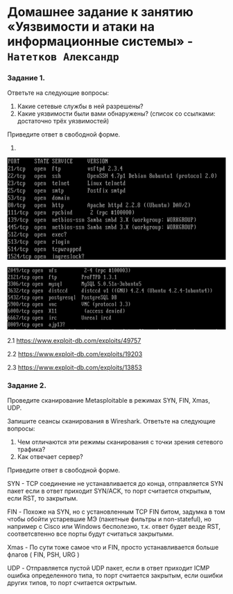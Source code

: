 # Домашнее задание к занятию «Уязвимости и атаки на информационные системы» - `Натетков Александр`



### Задание 1. 

Ответьте на следующие вопросы:

1. Какие сетевые службы в ней разрешены?
2. Какие уязвимости были вами обнаружены? (список со ссылками: достаточно трёх уязвимостей)

Приведите ответ в свободной форме.


1.
![Network_Service1](https://github.com/karapuze/gitlab-hw/blob/main/img/Снимок%20экрана%202023-12-15%20в%2015.41.54.png)

![Network_Service1](https://github.com/karapuze/gitlab-hw/blob/main/img/Снимок%20экрана%202023-12-15%20в%2015.42.10.png)


2.1 https://www.exploit-db.com/exploits/49757

2.2 https://www.exploit-db.com/exploits/19203

2.3 https://www.exploit-db.com/exploits/13853


### Задание 2.

Проведите сканирование Metasploitable в режимах SYN, FIN, Xmas, UDP.

Запишите сеансы сканирования в Wireshark.
Ответьте на следующие вопросы:

1. Чем отличаются эти режимы сканирования с точки зрения сетевого трафика?
2. Как отвечает сервер?

Приведите ответ в свободной форме.

SYN - TCP соединение не устанавливается до конца, отправляется SYN пакет если в ответ приходит SYN/ACK, то порт считается открытым, если RST, то закрытым.

FIN - Похоже на SYN, но с установленным TCP FIN битом, задумка в том чтобы обойти устаревшие МЭ (пакетные фильтры и non-stateful), но например с Cisco или Windows бесполезно, т.к. ответ будет везде RST, соответсвтенно все порты будут считаться закрытыми.

Xmas - По сути тоже самое что и FIN, просто устанавливается больше флагов ( FIN, PSH, URG )

UDP - Отправляется пустой UDP пакет, если в ответ приходит ICMP ошибка определенного типа, то порт считается закрытым, если ошибки других типов, то порт считается октрытым.


